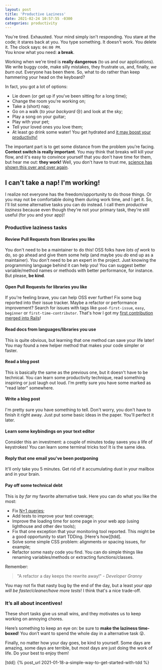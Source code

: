 ```yaml
---
layout: post
title: 'Productive Laziness'
date: 2021-02-24 10:57:55 -0300
categories: productivity
---
```


<div class="intro">
  <p>
    You're tired. Exhausted. Your mind simply isn't responding. You stare at the code; it stares back
    at you. You type something. It doesn't work. You delete it.
    The clock says: <code class="language-plaintext highlighter-rouge">04:00 PM</code>.
    <br>
    You know what you need: <strong>a break</strong>.
  </p>
</div>

Working when we're tired is **really dangerous** (to us and our applications). We write buggy code,
make silly mistakes, they frustrate us, and, finally, _we burn out_. Everyone has been there. So,
what to do rather than keep hammering your head on the keyboard?

In fact, you got a lot of options:

- Lie down (or get up if you've been sitting for a long time);
- Change the room you're working on;
- Take a (short) nap;
- Go on a walk (_to your backyard_ 😢) and look at the sky;
- Play a song on your guitar;
- Play with your pet;
- Tell your loved ones you love them;
- At least go drink some water! You get hydrated and [it may boost your productivity!][water]

The important part is to get some distance from the problem you're facing. **Context switch is
really important**. You may think that breaks will kill your flow, and it's easy to convince yourself
that you don't have time for them, but hear me out: **they work!** Well, you don't have to trust me,
[science has shown this over and over again][science].

## I can't take a nap! I'm working!

I realize not everyone has the freedom/opportunity to do those things. Or you may not be comfortable
doing them during work time, and I get it. So, I'll list some alternative tasks you can do instead.
I call them _productive laziness_ because even though they're not your primary task, they're still
useful (for you and your app)!

### Productive laziness tasks

#### Review Pull Requests from libraries you like

You don't need to be a maintainer to do this! OSS folks have _lots of work_ to do, so go ahead and
give them some help (and maybe you _do_ end up as a maintainer). You don't need to be an expert in
the project. Just knowing the programming language behind it can help you! You can suggest better
variable/method names or methods with better performance, for instance. But please, **be kind**.

#### Open Pull Requests for libraries you like

If you're feeling brave, you can help OSS ever further! Fix some bug reported into their issue
tracker. Maybe a refactor or performance improvement? Search for issues with tags like
`good-first-issue`, `easy`, `beginner` or `first-time-contributor`. That's how I got my [first
contribution merged into Rails][rails]!

#### Read docs from languages/libraries you use

This is quite obvious, but learning that one method can save your life later! You may found a new
helper method that makes your code simpler or faster.

#### Read a blog post

This is basically the same as the previous one, but it doesn't have to be technical. You can learn
some productivity technique, read something inspiring or just laugh out loud. I'm pretty sure you
have some marked as "read later" somewhere.

#### Write a blog post

I'm pretty sure you have something to tell. Don't worry, you don't have to finish it right away.
Just put some basic ideas in the paper. You'll perfect it later.

#### Learn some keybindings on your text editor

Consider this an investment: a couple of minutes today saves you a life of keystrokes! You can learn
some terminal tricks too! It is the same idea.

#### Reply that one email you've been postponing

It'll only take you 5 minutes. Get rid of it accumulating dust in your mailbox and in your brain.

#### Pay off some technical debt

This is _by far_ my favorite alternative task. Here you can do what you like the most:

- Fix [N+1 queries][n_plus_one];
- Add tests to improve your test coverage;
- Improve the loading time for some page in your web app (using lighthouse and other dev tools);
- Fix that one exception that your monitoring tool reported. This might be a good opportunity to
  start TDDing. [Here's how][tdd].
- Solve some simple CSS problem: alignments or spacing issues, for example;
- Refactor some nasty code you find. You can do simple things like renaming variables/methods or
  extracting functions/classes.

Remember:

> "A refactor a day keeps the rewrite away!" - _Developer Granny_

You may not fix that nasty bug by the end of the day, but a least _your app will be
faster/cleaner/have more tests_! I think that's a nice trade-off.

### It’s all about incentives!

These short tasks give us small wins, and they motivates us to keep working on annoying chores.

Here’s something to keep an eye on: be sure to **make the laziness time-boxed**! You don’t want to spend the whole day in a alternative task 😜.

Finally, no matter how your day goes, be kind to yourself. Some days are amazing, some days are terrible, but most days are just doing the work of life. Do your best to enjoy them!

[science]: https://thewellbeingthesis.org.uk/foundations-for-success/importance-of-taking-breaks-and-having-other-interests/#:~:text=Taking%20breaks%20has%20been%20shown,and%20cardiovascular%20disease%20%5B2%5D.
[water]: https://arthur.ludus.club/en/hacking/productivity/2020/02/02/habit-drink-water.html
[n_plus_one]: https://stackoverflow.com/questions/97197/what-is-the-n1-selects-problem-in-orm-object-relational-mapping
[rails]: https://github.com/rails/rails/pull/41335
[tdd]: {% post_url 2021-01-18-a-simple-way-to-get-started-with-tdd %}
